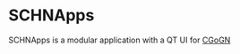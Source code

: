 # SCHNApps
SCHNApps is a modular application with a QT UI for [CGoGN](https://github.com/cgogn/CGoGN_2)
